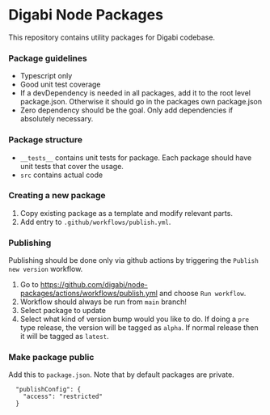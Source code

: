 # Digabi Node Packages

This repository contains utility packages for Digabi codebase.

### Package guidelines

- Typescript only
- Good unit test coverage
- If a devDependency is needed in all packages, add it to the root level package.json. Otherwise it should go in the packages own package.json
- Zero dependency should be the goal. Only add dependencies if absolutely necessary.

### Package structure

- `__tests__` contains unit tests for package. Each package should have unit tests that cover the usage.
- `src` contains actual code

### Creating a new package

1. Copy existing package as a template and modify relevant parts.
2. Add entry to `.github/workflows/publish.yml`.

### Publishing

Publishing should be done only via github actions by triggering the `Publish new version` workflow.

1. Go to https://github.com/digabi/node-packages/actions/workflows/publish.yml and choose `Run workflow`.
2. Workflow should always be run from `main` branch!
3. Select package to update
4. Select what kind of version bump would you like to do. If doing a `pre` type release, the version will be
   tagged as `alpha`. If normal release then it will be tagged as `latest`.

### Make package public

Add this to `package.json`. Note that by default packages are private.

```
  "publishConfig": {
    "access": "restricted"
  }
```
